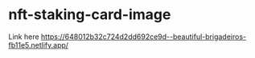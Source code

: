 # nft-staking-card-image
Link here
https://648012b32c724d2dd692ce9d--beautiful-brigadeiros-fb11e5.netlify.app/
